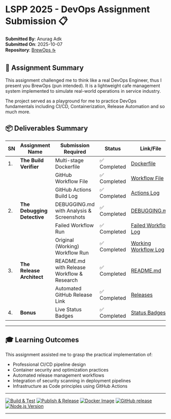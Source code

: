 # LSPP 2025 - DevOps Assignment Submission 📋

**Submitted By**: Anurag Adk <br>
**Submitted On**: 2025-10-07 <br>
**Repository**: [BrewOps ☕](https://github.com/anurag-adk/brewops)

## 📌 Assignment Summary

This assignment challenged me to think like a real DevOps Engineer, thus I present you BrewOps (pun intended). It is a lightweight cafe management system implemented to simulate real-world operations in service industry.

The project served as a playground for me to practice DevOps fundamentals including CI/CD, Containerization, Release Automation and so much more.

## 📦 Deliverables Summary

| SN  | Assignment Name             | Submission Required                        | Status       | Link/File                                                                                         |
| --- | --------------------------- | ------------------------------------------ | ------------ | ------------------------------------------------------------------------------------------------- |
| 1.  | **The Build Verifier**      | Multi-stage Dockerfile                     | ✅ Completed | [Dockerfile](https://github.com/anurag-adk/brewops/blob/main/Dockerfile)                          |
|     |                             | GitHub Workflow File                       | ✅ Completed | [Workflow File](https://github.com/anurag-adk/BrewOps/blob/main/.github/workflows/build-test.yml) |
|     |                             | GitHub Actions Build Log                   | ✅ Completed | [Actions Log](https://github.com/anurag-adk/brewops/actions/workflows/build-test.yml)             |
| 2.  | **The Debugging Detective** | DEBUGGING.md with Analysis & Screenshots   | ✅ Completed | [DEBUGGING.md](https://github.com/anurag-adk/brewops/blob/main/DEBUGGING.md)                      |
|     |                             | Failed Workflow Run                        | ✅ Completed | [Failed Workflow Log](https://github.com/anurag-adk/BrewOps/actions/runs/18307071429)             |
|     |                             | Original (Working) Workflow Run            | ✅ Completed | [Working Workflow Log](https://github.com/anurag-adk/BrewOps/actions/runs/18308027777)            |
| 3.  | **The Release Architect**   | README.md with Release Workflow & Research | ✅ Completed | [README.md](https://github.com/anurag-adk/brewops/blob/main/README.md)                            |
|     |                             | Automated GitHub Release Link              | ✅ Completed | [Releases](https://github.com/anurag-adk/brewops/releases)                                        |
| 4.  | **Bonus**                   | Live Status Badges                         | ✅ Completed | [Status Badges](https://github.com/anurag-adk/brewops/blob/main/README.md)                        |

---

## 🎓 Learning Outcomes

This assignment assisted me to grasp the practical implementation of:

- Professional CI/CD pipeline design
- Container security and optimization practices
- Automated release management workflows
- Integration of security scanning in deployment pipelines
- Infrastructure as Code principles using GitHub Actions

---

[![Build & Test](https://github.com/anurag-adk/brewops/actions/workflows/build-test.yml/badge.svg)](https://github.com/anurag-adk/brewops/actions/workflows/build-test.yml)
[![Publish & Release](https://github.com/anurag-adk/brewops/actions/workflows/release.yml/badge.svg)](https://github.com/anurag-adk/brewops/actions/workflows/release.yml)
[![Docker Image](https://img.shields.io/badge/docker-ready-blue?logo=docker&logoColor=white)](https://github.com/anurag-adk/brewops/pkgs/container/brewops)
[![GitHub release](https://img.shields.io/github/v/release/anurag-adk/brewops?include_prereleases&logo=github&logoColor=white&color=blue)](https://github.com/anurag-adk/brewops/releases)
[![Node.js Version](https://img.shields.io/badge/node.js-18.x-brightgreen?logo=node.js)](https://nodejs.org/)

---
